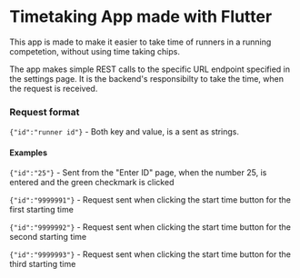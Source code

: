 # Timetaking App made with Flutter

This app is made to make it easier to take time of runners in a running competetion, without using time taking chips.

The app makes simple REST calls to the specific URL endpoint specified in the settings page. It is the backend's responsibilty to take the time, when the request is received. 

### Request format
`{"id":"runner id"}` - Both key and value, is a sent as strings.


#### Examples

`{"id":"25"}` - Sent from the "Enter ID" page, when the number 25, is entered and the green checkmark is clicked

`{"id":"9999991"}` - Request sent when clicking the start time button for the first starting time 

`{"id":"9999992"}` - Request sent when clicking the start time button for the second starting time 

`{"id":"9999993"}` - Request sent when clicking the start time button for the third starting time 
